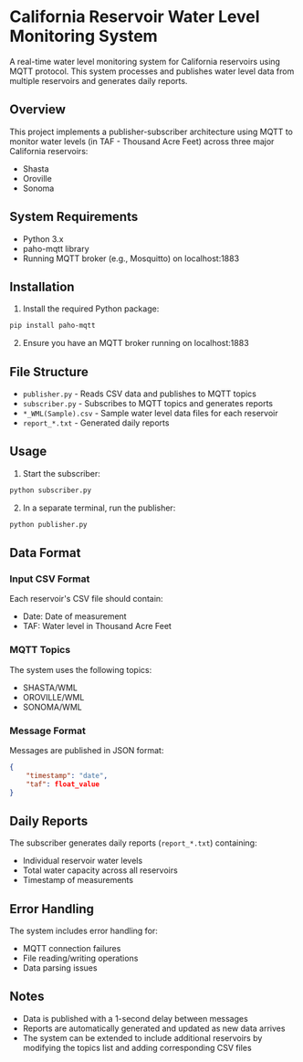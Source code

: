 # California Reservoir Water Level Monitoring System

A real-time water level monitoring system for California reservoirs using MQTT protocol. This system processes and publishes water level data from multiple reservoirs and generates daily reports.

## Overview

This project implements a publisher-subscriber architecture using MQTT to monitor water levels (in TAF - Thousand Acre Feet) across three major California reservoirs:
- Shasta
- Oroville
- Sonoma

## System Requirements

- Python 3.x
- paho-mqtt library
- Running MQTT broker (e.g., Mosquitto) on localhost:1883

## Installation

1. Install the required Python package:
```bash
pip install paho-mqtt
```

2. Ensure you have an MQTT broker running on localhost:1883

## File Structure

- `publisher.py` - Reads CSV data and publishes to MQTT topics
- `subscriber.py` - Subscribes to MQTT topics and generates reports
- `*_WML(Sample).csv` - Sample water level data files for each reservoir
- `report_*.txt` - Generated daily reports

## Usage

1. Start the subscriber:
```bash
python subscriber.py
```

2. In a separate terminal, run the publisher:
```bash
python publisher.py
```

## Data Format

### Input CSV Format
Each reservoir's CSV file should contain:
- Date: Date of measurement
- TAF: Water level in Thousand Acre Feet

### MQTT Topics
The system uses the following topics:
- SHASTA/WML
- OROVILLE/WML
- SONOMA/WML

### Message Format
Messages are published in JSON format:
```json
{
    "timestamp": "date",
    "taf": float_value
}
```

## Daily Reports

The subscriber generates daily reports (`report_*.txt`) containing:
- Individual reservoir water levels
- Total water capacity across all reservoirs
- Timestamp of measurements

## Error Handling

The system includes error handling for:
- MQTT connection failures
- File reading/writing operations
- Data parsing issues

## Notes

- Data is published with a 1-second delay between messages
- Reports are automatically generated and updated as new data arrives
- The system can be extended to include additional reservoirs by modifying the topics list and adding corresponding CSV files
